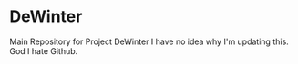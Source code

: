 # DeWinter
Main Repository for Project DeWinter
I have no idea why I'm updating this. God I hate Github.
